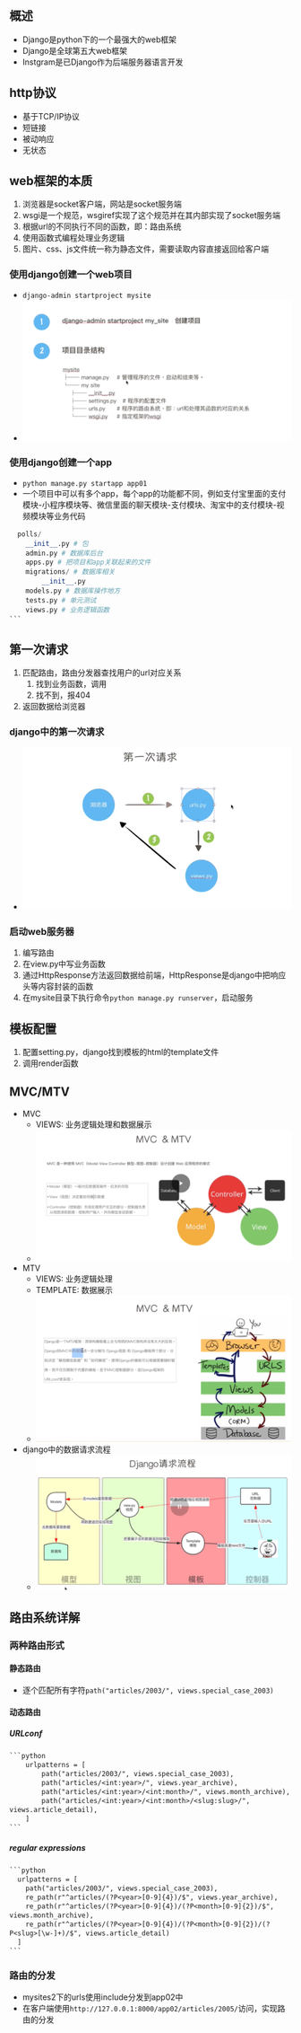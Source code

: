 ## 概述
* Django是python下的一个最强大的web框架
* Django是全球第五大web框架
* Instgram是已Django作为后端服务器语言开发

## http协议
* 基于TCP/IP协议
* 短链接
* 被动响应
* 无状态

## web框架的本质
1. 浏览器是socket客户端，网站是socket服务端
2. wsgi是一个规范，wsgiref实现了这个规范并在其内部实现了socket服务端
3. 根据url的不同执行不同的函数，即：路由系统
4. 使用函数式编程处理业务逻辑
5. 图片、css、js文件统一称为静态文件，需要读取内容直接返回给客户端

### 使用django创建一个web项目
* `django-admin startproject mysite`
* ![](./assets/django架构解释图.png)

### 使用django创建一个app
* `python manage.py startapp app01` 
* 一个项目中可以有多个app，每个app的功能都不同，例如支付宝里面的支付模块-小程序模块等、微信里面的聊天模块-支付模块、淘宝中的支付模块-视频模块等业务代码
```python
  polls/
    __init__.py # 包
    admin.py # 数据库后台
    apps.py # 把项目和app关联起来的文件
    migrations/ # 数据库相关
        __init__.py
    models.py # 数据库操作地方
    tests.py # 单元测试
    views.py # 业务逻辑函数
​```
```

## 第一次请求
1. 匹配路由，路由分发器查找用户的url对应关系
   1. 找到业务函数，调用
   2. 找不到，报404
2. 返回数据给浏览器

### django中的第一次请求
* ![](./assets/第一次请求.png)

### 启动web服务器
1. 编写路由
2. 在view.py中写业务函数
3. 通过HttpResponse方法返回数据给前端，HttpResponse是django中把响应头等内容封装的函数
4. 在mysite目录下执行命令`python manage.py runserver`，启动服务
   
## 模板配置
1. 配置setting.py，django找到模板的html的template文件
2. 调用render函数

## MVC/MTV
* MVC
  * VIEWS: 业务逻辑处理和数据展示
  * ![](./assets/MVC.png)
* MTV
  * VIEWS: 业务逻辑处理
  * TEMPLATE: 数据展示
  * ![](./assets/MVCvsMTV.png)
* django中的数据请求流程
  * ![](./assets/django请求流程.png)

## 路由系统详解
### 两种路由形式
#### 静态路由
  * 逐个匹配所有字符`path("articles/2003/", views.special_case_2003)` 
#### 动态路由
  ##### URLconf
    ```python
        urlpatterns = [
            path("articles/2003/", views.special_case_2003),
            path("articles/<int:year>/", views.year_archive),
            path("articles/<int:year>/<int:month>/", views.month_archive),
            path("articles/<int:year>/<int:month>/<slug:slug>/", views.article_detail),
        ]
    ```
  ##### regular expressions
    ```python
      urlpatterns = [
        path("articles/2003/", views.special_case_2003),
        re_path(r"^articles/(?P<year>[0-9]{4})/$", views.year_archive),
        re_path(r"^articles/(?P<year>[0-9]{4})/(?P<month>[0-9]{2})/$", views.month_archive),
        re_path(r"^articles/(?P<year>[0-9]{4})/(?P<month>[0-9]{2})/(?P<slug>[\w-]+)/$", views.article_detail)
      ]
    ```

### 路由的分发
* mysites2下的urls使用include分发到app02中
* 在客户端使用`http://127.0.0.1:8000/app02/articles/2005/`访问，实现路由的分发